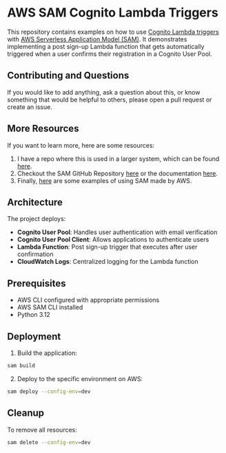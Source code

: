 # AWS SAM Cognito Lambda Triggers

This repository contains examples on how to use [Cognito Lambda triggers](https://docs.aws.amazon.com/cognito/latest/developerguide/cognito-user-pools-working-with-lambda-triggers.html) with [AWS Serverless Application Model (SAM)](https://aws.amazon.com/serverless/sam/). It demonstrates implementing a post sign-up Lambda function that gets automatically triggered when a user confirms their registration in a Cognito User Pool.

## Contributing and Questions

If you would like to add anything, ask a question about this, or know something that would be helpful to others, please open a pull request or create an issue.

## More Resources

If you want to learn more, here are some resources:

1. I have a repo where this is used in a larger system, which can be found [here](https://github.com/edinstance/AWS-Banking-System).
2. Checkout the SAM GitHub Repository [here](https://github.com/aws/serverless-application-model) or the documentation [here](https://docs.aws.amazon.com/serverless-application-model/latest/developerguide/what-is-sam.html).
3. Finally, [here](https://github.com/aws/aws-sam-cli-app-templates) are some examples of using SAM made by AWS.


## Architecture

The project deploys:
- **Cognito User Pool**: Handles user authentication with email verification
- **Cognito User Pool Client**: Allows applications to authenticate users
- **Lambda Function**: Post sign-up trigger that executes after user confirmation
- **CloudWatch Logs**: Centralized logging for the Lambda function

## Prerequisites

- AWS CLI configured with appropriate permissions
- AWS SAM CLI installed
- Python 3.12

## Deployment

1. Build the application:
```bash
sam build
```

2. Deploy to the specific environment on AWS:
```bash
sam deploy --config-env=dev
```

## Cleanup

To remove all resources:
```bash
sam delete --config-env=dev
```
